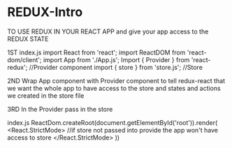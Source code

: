 # REDUX-Intro

TO USE REDUX IN YOUR REACT APP and give your app access to the REDUX STATE</br>

1ST 
    index.js
    import React from 'react';
    import ReactDOM from 'react-dom/client';
    import App from './App.js';
    Import { Provider } from 'react-redux';                  //Provider component
    import { store } from 'store.js';                        //Store

2ND
Wrap App component with Provider component to tell redux-react that we want the whole app to have access to the store and states and actions we created in the store file

3RD 
In the Provider pass in the store

index.js
ReactDom.createRoot(document.getElementById('root')).render(
  <React.StrictMode>
    <Provider store={store}> //if store not passed into provide the app won't have access to store
      <App />
    </Provider>
  </React.StrictMode>
))
